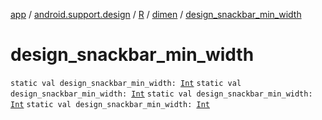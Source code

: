 [app](../../../index.md) / [android.support.design](../../index.md) / [R](../index.md) / [dimen](index.md) / [design_snackbar_min_width](.)

# design_snackbar_min_width

`static val design_snackbar_min_width: `[`Int`](https://kotlinlang.org/api/latest/jvm/stdlib/kotlin/-int/index.html)
`static val design_snackbar_min_width: `[`Int`](https://kotlinlang.org/api/latest/jvm/stdlib/kotlin/-int/index.html)
`static val design_snackbar_min_width: `[`Int`](https://kotlinlang.org/api/latest/jvm/stdlib/kotlin/-int/index.html)
`static val design_snackbar_min_width: `[`Int`](https://kotlinlang.org/api/latest/jvm/stdlib/kotlin/-int/index.html)